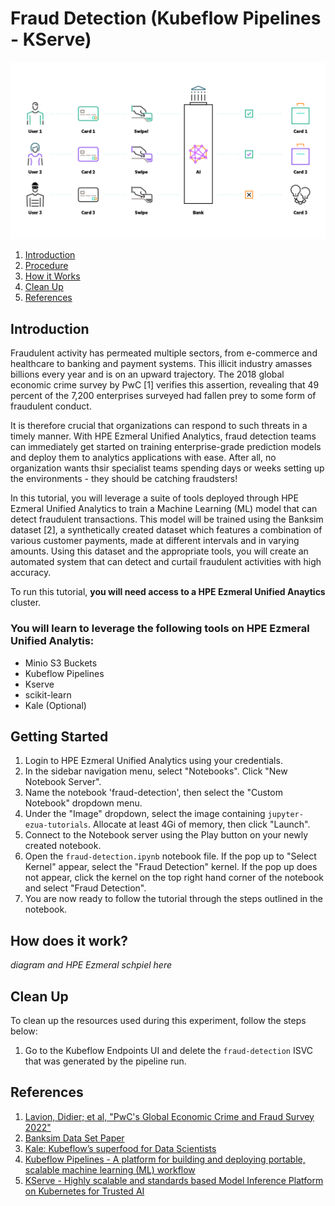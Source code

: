 # Fraud Detection (Kubeflow Pipelines - KServe)

![fraud-detection-banking](images/artboard.png)

1. [Introduction](#Introduction)
1. [Procedure](#procedure)
1. [How it Works](#How-does-it-work?)
1. [Clean Up](#clean-up)
1. [References](#references)

## Introduction
Fraudulent activity has permeated multiple sectors, from e-commerce and healthcare to banking and payment systems. This
illicit industry amasses billions every year and is on an upward trajectory. The 2018 global economic crime survey by
PwC [1] verifies this assertion, revealing that 49 percent of the 7,200 enterprises surveyed had fallen prey to some
form of fraudulent conduct.

It is therefore crucial that organizations can respond to such threats in a timely manner. With HPE Ezmeral Unified Analytics, fraud detection teams can immediately get started on training enterprise-grade prediction models and deploy them to analytics applications with ease. After all, no organization wants thsir specialist teams spending days or weeks setting up the environments - they should be catching fraudsters! 

In this tutorial, you will leverage a suite of tools deployed through HPE Ezmeral Unified Analytics to train a Machine Learning (ML) model that can detect fraudulent transactions. This model will be trained using the Banksim dataset [2], a synthetically created dataset which features a combination of various customer payments, made at different intervals and
in varying amounts. Using this dataset and the appropriate tools, you will create an automated system that can detect and curtail fraudulent
activities with high accuracy.

To run this tutorial, **you will need access to a HPE Ezmeral Unified Anaytics** cluster. 

### You will learn to leverage the following tools on HPE Ezmeral Unified Analytis:
- Minio S3 Buckets
- Kubeflow Pipelines
- Kserve
- scikit-learn
- Kale (Optional)

## Getting Started

1. Login to HPE Ezmeral Unified Analytics using your credentials.
1. In the sidebar navigation menu, select "Notebooks". Click "New Notebook Server".
1. Name the notebook 'fraud-detection', then select the "Custom Notebook" dropdown menu. 
1. Under the "Image" dropdown, select the image containing `jupyter-ezua-tutorials`. Allocate at least 4Gi of memory, then click "Launch". 
1. Connect to the Notebook server using the Play button on your newly created notebook. 
1. Open the `fraud-detection.ipynb` notebook file. If the pop up to "Select Kernel" appear, select the "Fraud Detection" kernel. If the pop up does not appear, click the kernel on the top right hand corner of the notebook and select "Fraud Detection". 
1. You are now ready to follow the tutorial through the steps outlined in the notebook. 

## How does it work?

*diagram and HPE Ezmeral schpiel here*

## Clean Up

To clean up the resources used during this experiment, follow the steps below:

1. Go to the Kubeflow Endpoints UI and delete the `fraud-detection` ISVC that was generated by the pipeline run.

## References

1. [Lavion, Didier; et al, "PwC's Global Economic Crime and Fraud Survey 2022"](https://www.pwc.com/gx/en/services/forensics/economic-crime-survey.html)
1. [Banksim Data Set Paper](http://www.msc-les.org/proceedings/emss/2014/EMSS2014_144.pdf)
1. [Kale: Kubeflow’s superfood for Data Scientists](https://github.com/kubeflow-kale/kale)
1. [Kubeflow Pipelines - A platform for building and deploying portable, scalable machine learning (ML) workflow](https://www.kubeflow.org/docs/components/pipelines/v1/introduction/)
1. [KServe - Highly scalable and standards based Model Inference Platform on Kubernetes for Trusted AI](https://kserve.github.io/website/0.11/)